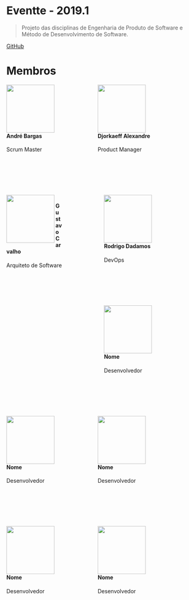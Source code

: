 # Eventte - 2019.1
> Projeto das disciplinas de Engenharia de Produto de Software e Método de Desenvolvimento de Software.

[GitHub](https://github.com/fga-eps-mds/2019.1-Eventte)

# Membros
<div style="float:left;margin:0 110px 110px 0">
    <img align="left" width="125" height="125" src="https://avatars0.githubusercontent.com/u/29279567?s=460&v=4">
    <h4> André Bargas</h4>
    Scrum Master 
</div>

<div style="float:left;margin:0 110px 110px 0">
    <img align="left" width="125" height="125" src="https://avatars0.githubusercontent.com/u/29778115?s=460&v=4">
    <h4> Djorkaeff Alexandre</h4>
    Product Manager
</div>

<div style="float:left;margin:0 110px 110px 0">
    <img align="left" width="125" height="125" src="https://avatars3.githubusercontent.com/u/23438547?s=460&v=4">
    <h4> Gustavo Carvalho</h4>
    Arquiteto de Software
</div>

<div style="float:left;margin:0 75px 110px 0">
    <img align="left" width="125" height="125" src="https://avatars0.githubusercontent.com/u/17864231?s=460&v=4">
    <h4>Rodrigo Dadamos</h4>
    DevOps
</div>

<div style="float:left;margin:0 110px 110px 0">
    <img align="left" width="125" height="125" src="">
    <h4> Nome</h4>
     Desenvolvedor 
</div>

<div style="float:left;margin:0 110px 110px 0">
    <img align="left" width="125" height="125" src="">
    <h4>Nome</h4>
     Desenvolvedor 
</div>
<div style="float:left;margin:0 110px 110px 0">
    <img align="left" width="125" height="125" src="">
    <h4>Nome</h4>
     Desenvolvedor 
</div>

<div style="float:left;margin:0 110px 110px 0">
    <img align="left" width="125" height="125" src="">
    <h4>Nome</h4>
     Desenvolvedor 
</div>

<div style="float:left;margin:0 110px 110px 0">
    <img align="left" width="125" height="125" src="">
    <h4>Nome</h4>
     Desenvolvedor 
</div>
